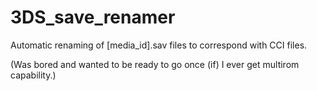 3DS_save_renamer
================

Automatic renaming of [media_id].sav files to correspond with CCI files.

(Was bored and wanted to be ready to go once (if) I ever get multirom capability.)
